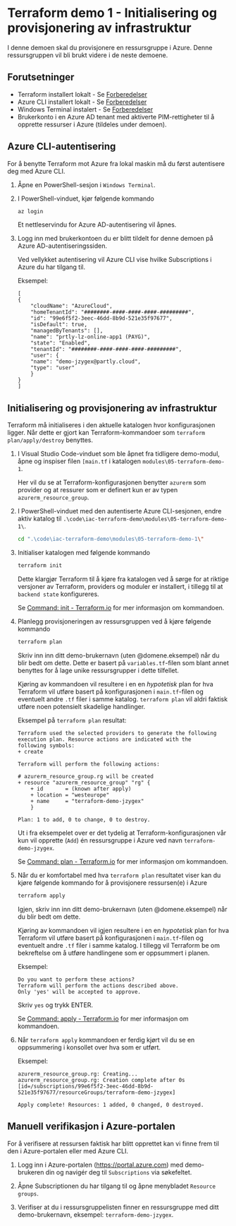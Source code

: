 # Terraform demo 1 - Initialisering og provisjonering av infrastruktur
I denne demoen skal du provisjonere en ressursgruppe i Azure. Denne ressursgruppen vil bli brukt videre i de neste demoene.

## Forutsetninger
- Terraform installert lokalt - Se [Forberedelser](./00-forberedelser.md)
- Azure CLI installert lokalt - Se [Forberedelser](./00-forberedelser.md)
- Windows Terminal instalert - Se [Forberedelser](./00-forberedelser.md)
- Brukerkonto i en Azure AD tenant med aktiverte PIM-rettigheter til å opprette ressurser i Azure (tildeles under demoen).

## Azure CLI-autentisering
For å benytte Terraform mot Azure fra lokal maskin må du først autentisere deg med Azure CLI.

1. Åpne en PowerShell-sesjon i `Windows Terminal`.

2. I PowerShell-vinduet, kjør følgende kommando
    ```sh
    az login
    ```
    Et nettleservindu for Azure AD-autentisering vil åpnes. 

3. Logg inn med brukerkontoen du er blitt tildelt for denne demoen på Azure AD-autentiseringssiden.
    
    Ved vellykket autentisering vil Azure CLI vise hvilke Subscriptions i Azure du har tilgang til.
    
    Eksempel:
    ```console
    [
    {
        "cloudName": "AzureCloud",
        "homeTenantId": "########-####-####-####-#########",
        "id": "99e6f5f2-3eec-46dd-8b9d-521e35f97677",
        "isDefault": true,
        "managedByTenants": [],
        "name": "prtly-lz-online-app1 (PAYG)",
        "state": "Enabled",
        "tenantId": "########-####-####-####-#########",
        "user": {
        "name": "demo-jzygex@partly.cloud",
        "type": "user"
        }
    }
    ]
    ```    

## Initialisering og provisjonering av infrastruktur
Terraform må initialiseres i den aktuelle katalogen hvor konfigurasjonen ligger. Når dette er gjort kan Terraform-kommandoer som `terraform plan/apply/destroy` benyttes.

1. I Visual Studio Code-vinduet som ble åpnet fra tidligere demo-modul, åpne og inspiser filen `[main.tf` i katalogen `modules\05-terraform-demo-1`.
    
    Her vil du se at Terraform-konfigurasjonen benytter `azurerm` som provider og at ressurer som er definert kun er av typen `azurerm_resource_group`.

2. I PowerShell-vinduet med den autentiserte Azure CLI-sesjonen, endre aktiv katalog til `.\code\iac-terraform-demo\modules\05-terraform-demo-1\`.
    ```sh
    cd ".\code\iac-terraform-demo\modules\05-terraform-demo-1\"
    ```

3. Initialiser katalogen med følgende kommando

    ```sh
    terraform init
    ```

    Dette klargjør Terraform til å kjøre fra katalogen ved å sørge for at riktige versjoner av Terraform, providers og moduler er installert, i tillegg til at `backend state` konfigureres.

    Se [Command: init - Terraform.io](https://www.terraform.io/cli/commands/init) for mer informasjon om kommandoen.

4. Planlegg provisjoneringen av ressursgruppen ved å kjøre følgende kommando
    
    ```sh
    terraform plan
    ```

    Skriv inn inn ditt demo-brukernavn (uten @domene.eksempel) når du blir bedt om dette. Dette er basert på `variables.tf`-filen som blant annet benyttes for å lage unike ressursgrupper i dette tilfellet.
    
    Kjøring av kommandoen vil resultere i en en *hypotetisk* plan for hva Terraform vil utføre basert på konfigurasjonen i `main.tf`-filen og eventuelt andre `.tf` filer i samme katalog. `terraform plan` vil aldri faktisk utføre noen potensielt skadelige handlinger.
    
    Eksempel på `terraform plan` resultat:
    ```console
    Terraform used the selected providers to generate the following execution plan. Resource actions are indicated with the
    following symbols:
    + create

    Terraform will perform the following actions:

    # azurerm_resource_group.rg will be created
    + resource "azurerm_resource_group" "rg" {
        + id       = (known after apply)
        + location = "westeurope"
        + name     = "terraform-demo-jzygex"
        }

    Plan: 1 to add, 0 to change, 0 to destroy.
    ```

    Ut i fra eksempelet over er det tydelig at Terraform-konfigurasjonen vår kun vil opprette (`Add`) én ressursgruppe i Azure ved navn `terraform-demo-jzygex`.

    Se [Command: plan - Terraform.io](https://www.terraform.io/cli/commands/plan) for mer informasjon om kommandoen.

5. Når du er komfortabel med hva `terraform plan` resultatet viser kan du kjøre følgende kommando for å provisjonere ressursen(e) i Azure

    ```sh
    terraform apply
    ```

    Igjen, skriv inn inn ditt demo-brukernavn (uten @domene.eksempel) når du blir bedt om dette.

    Kjøring av kommandoen vil igjen resultere i en en *hypotetisk* plan for hva Terraform vil utføre basert på konfigurasjonen i `main.tf`-filen og eventuelt andre `.tf` filer i samme katalog. I tillegg vil Terraform be om bekreftelse om å utføre handlingene som er oppsummert i planen.

    Eksempel:
    ```console
    Do you want to perform these actions?
    Terraform will perform the actions described above.
    Only 'yes' will be accepted to approve.
    ```

    Skriv `yes` og trykk ENTER.

    Se [Command: apply - Terraform.io](https://www.terraform.io/cli/commands/apply) for mer informasjon om kommandoen.

6. Når `terraform apply` kommandoen er ferdig kjørt vil du se en oppsummering i konsollet over hva som er utført.

    Eksempel:
    ```console
    azurerm_resource_group.rg: Creating...
    azurerm_resource_group.rg: Creation complete after 0s [id=/subscriptions/99e6f5f2-3eec-46dd-8b9d-521e35f97677/resourceGroups/terraform-demo-jzygex]

    Apply complete! Resources: 1 added, 0 changed, 0 destroyed.
    ```

## Manuell verifikasjon i Azure-portalen
For å verifisere at ressursen faktisk har blitt opprettet kan vi finne frem til den i Azure-portalen eller med Azure CLI.

1. Logg inn i Azure-portalen (https://portal.azure.com) med demo-brukeren din og navigér deg til `Subscriptions` via søkefeltet.

2. Åpne Subscriptionen du har tilgang til og åpne menybladet `Resource groups`.

3. Verifiser at du i ressursgruppelisten finner en ressursgruppe med ditt demo-brukernavn, eksempel: `terraform-demo-jzygex`.